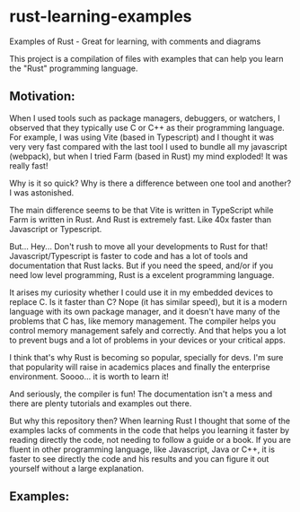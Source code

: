 # rust-learning-examples
Examples of Rust - Great for learning, with comments and diagrams

This project is a compilation of files with examples that can help you learn the "Rust" programming language. 

## Motivation:

When I used tools such as package managers, debuggers, or watchers, I observed that they typically use C or C++ as their programming language. For example, I was using Vite (based in Typescript) and I thought it was very very fast compared with the last tool I used to bundle all my javascript (webpack), but when I tried Farm (based in Rust) my mind exploded! It was really fast! 

Why is it so quick? Why is there a difference between one tool and another? I was astonished.

The main difference seems to be that Vite is written in TypeScript while Farm is written in Rust. And Rust is extremely fast. Like 40x faster than Javascript or Typescript.

But... Hey... Don't rush to move all your developments to Rust for that! Javascript/Typescript is faster to code and has a lot of tools and documentation that Rust lacks. But if you need the speed, and/or if you need low level programming, Rust is a excelent programming language. 

It arises my curiosity whether I could use it in my embedded devices to replace C. Is it faster than C? Nope (it has similar speed), but it is a modern language with its own package manager, and it doesn't have many of the problems that C has, like memory management. The compiler helps you control memory management safely and correctly. And that helps you a lot to prevent bugs and a lot of problems in your devices or your critical apps.

I think that's why Rust is becoming so popular, specially for devs. I'm sure that popularity will raise in academics places and finally the enterprise environment. Soooo... it is worth to learn it!

And seriously, the compiler is fun! The documentation isn't a mess and there are plenty tutorials and examples out there.

But why this repository then? When learning Rust I thought that some of the examples lacks of comments in the code that helps you learning it faster by reading directly the code, not needing to follow a guide or a book. If you are fluent in other programming language, like Javascript, Java or C++, it is faster to see directly the code and his results and you can figure it out yourself without a large explanation.

## Examples:

